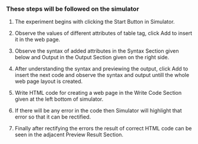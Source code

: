 ### These steps will be followed on the simulator

1. The experiment begins with clicking the Start Button in Simulator.

2. Observe the values of different attributes of table tag, click Add to insert it in the web page.

3. Observe the syntax of added attributes in the Syntax Section given below and Output in the Output Section given on the right side.

4. After understanding the syntax and previewing the output, click Add to insert the next code and observe the syntax and output untill the whole web page layout is created.

5. Write HTML code for creating a web page in the Write Code Section given at the left bottom of simulator.

6. If there will be any error in the code then Simulator will highlight that error so that it can be rectified.

7. Finally after rectifying the errors the result of correct HTML code can be seen in the adjacent Preview Result Section.
